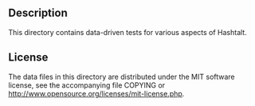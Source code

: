 Description
------------

This directory contains data-driven tests for various aspects of Hashtalt.

License
--------

The data files in this directory are distributed under the MIT software
license, see the accompanying file COPYING or
http://www.opensource.org/licenses/mit-license.php.

